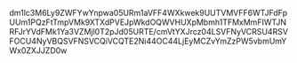 dm1lc3M6Ly9ZWFYwYnpwa05URm1aVFF4WXkwek9UUTVMVFF6WTJFdFpUUm1PQzFtTmpVMk9XTXdPVEJpWkdOQWVHUXpMbmh1TFMxMmFIWTJNRFJrYVdFMk1Ya3VZMjl0T2pJd05URTE/cmVtYXJrcz04LSVFNyVCRSU4RSVFOCU4NyVBQSVFNSVCQiVCQTE2Ni44OC44LjEyMCZvYmZzPW5vbmUmYWx0ZXJJZD0w
